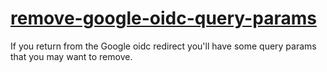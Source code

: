 # [remove-google-oidc-query-params][1]

If you return from the Google oidc redirect you'll have some query params
that you may want to remove.

[1]: https://github.com/ryanburnette/remove-google-oidc-query-params
